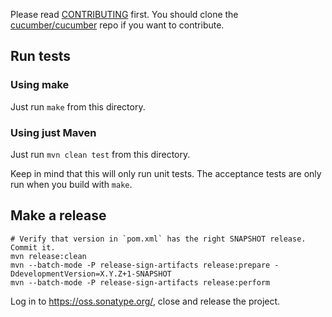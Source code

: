 Please read [CONTRIBUTING](https://github.com/cucumber/cucumber/blob/master/CONTRIBUTING.md) first.
You should clone the [cucumber/cucumber](https://github.com/cucumber/cucumber) repo if you want
to contribute.

## Run tests

### Using make

Just run `make` from this directory.

### Using just Maven

Just run `mvn clean test` from this directory.

Keep in mind that this will only run unit tests. The acceptance tests are only
run when you build with `make`.

## Make a release

    # Verify that version in `pom.xml` has the right SNAPSHOT release. Commit it.
    mvn release:clean
  	mvn --batch-mode -P release-sign-artifacts release:prepare -DdevelopmentVersion=X.Y.Z+1-SNAPSHOT
  	mvn --batch-mode -P release-sign-artifacts release:perform

Log in to https://oss.sonatype.org/, close and release the project. 

